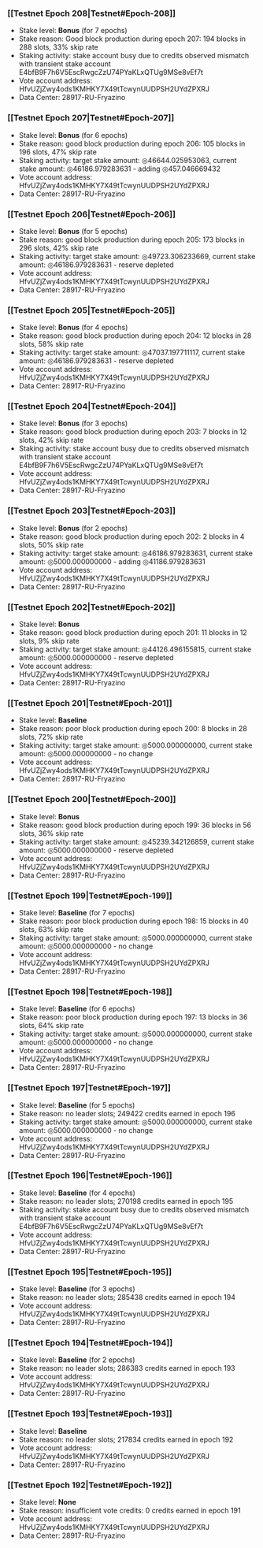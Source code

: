 ### [[Testnet Epoch 208|Testnet#Epoch-208]]
* Stake level: **Bonus** (for 7 epochs)
* Stake reason: Good block production during epoch 207: 194 blocks in 288 slots, 33% skip rate
* Staking activity: stake account busy due to credits observed mismatch with transient stake account E4bfB9F7h6V5EscRwgcZzU74PYaKLxQTUg9MSe8vEf7t
* Vote account address: HfvUZjZwy4ods1KMHKY7X49tTcwynUUDPSH2UYdZPXRJ
* Data Center: 28917-RU-Fryazino
### [[Testnet Epoch 207|Testnet#Epoch-207]]
* Stake level: **Bonus** (for 6 epochs)
* Stake reason: good block production during epoch 206: 105 blocks in 196 slots, 47% skip rate
* Staking activity: target stake amount: ◎46644.025953063, current stake amount: ◎46186.979283631 - adding ◎457.046669432
* Vote account address: HfvUZjZwy4ods1KMHKY7X49tTcwynUUDPSH2UYdZPXRJ
* Data Center: 28917-RU-Fryazino
### [[Testnet Epoch 206|Testnet#Epoch-206]]
* Stake level: **Bonus** (for 5 epochs)
* Stake reason: good block production during epoch 205: 173 blocks in 296 slots, 42% skip rate
* Staking activity: target stake amount: ◎49723.306233669, current stake amount: ◎46186.979283631 - reserve depleted
* Vote account address: HfvUZjZwy4ods1KMHKY7X49tTcwynUUDPSH2UYdZPXRJ
* Data Center: 28917-RU-Fryazino
### [[Testnet Epoch 205|Testnet#Epoch-205]]
* Stake level: **Bonus** (for 4 epochs)
* Stake reason: good block production during epoch 204: 12 blocks in 28 slots, 58% skip rate
* Staking activity: target stake amount: ◎47037.197711117, current stake amount: ◎46186.979283631 - reserve depleted
* Vote account address: HfvUZjZwy4ods1KMHKY7X49tTcwynUUDPSH2UYdZPXRJ
* Data Center: 28917-RU-Fryazino
### [[Testnet Epoch 204|Testnet#Epoch-204]]
* Stake level: **Bonus** (for 3 epochs)
* Stake reason: good block production during epoch 203: 7 blocks in 12 slots, 42% skip rate
* Staking activity: stake account busy due to credits observed mismatch with transient stake account E4bfB9F7h6V5EscRwgcZzU74PYaKLxQTUg9MSe8vEf7t
* Vote account address: HfvUZjZwy4ods1KMHKY7X49tTcwynUUDPSH2UYdZPXRJ
* Data Center: 28917-RU-Fryazino
### [[Testnet Epoch 203|Testnet#Epoch-203]]
* Stake level: **Bonus** (for 2 epochs)
* Stake reason: good block production during epoch 202: 2 blocks in 4 slots, 50% skip rate
* Staking activity: target stake amount: ◎46186.979283631, current stake amount: ◎5000.000000000 - adding ◎41186.979283631
* Vote account address: HfvUZjZwy4ods1KMHKY7X49tTcwynUUDPSH2UYdZPXRJ
* Data Center: 28917-RU-Fryazino
### [[Testnet Epoch 202|Testnet#Epoch-202]]
* Stake level: **Bonus**
* Stake reason: good block production during epoch 201: 11 blocks in 12 slots, 9% skip rate
* Staking activity: target stake amount: ◎44126.496155815, current stake amount: ◎5000.000000000 - reserve depleted
* Vote account address: HfvUZjZwy4ods1KMHKY7X49tTcwynUUDPSH2UYdZPXRJ
* Data Center: 28917-RU-Fryazino
### [[Testnet Epoch 201|Testnet#Epoch-201]]
* Stake level: **Baseline**
* Stake reason: poor block production during epoch 200: 8 blocks in 28 slots, 72% skip rate
* Staking activity: target stake amount: ◎5000.000000000, current stake amount: ◎5000.000000000 - no change
* Vote account address: HfvUZjZwy4ods1KMHKY7X49tTcwynUUDPSH2UYdZPXRJ
* Data Center: 28917-RU-Fryazino
### [[Testnet Epoch 200|Testnet#Epoch-200]]
* Stake level: **Bonus**
* Stake reason: good block production during epoch 199: 36 blocks in 56 slots, 36% skip rate
* Staking activity: target stake amount: ◎45239.342126859, current stake amount: ◎5000.000000000 - reserve depleted
* Vote account address: HfvUZjZwy4ods1KMHKY7X49tTcwynUUDPSH2UYdZPXRJ
* Data Center: 28917-RU-Fryazino
### [[Testnet Epoch 199|Testnet#Epoch-199]]
* Stake level: **Baseline** (for 7 epochs)
* Stake reason: poor block production during epoch 198: 15 blocks in 40 slots, 63% skip rate
* Staking activity: target stake amount: ◎5000.000000000, current stake amount: ◎5000.000000000 - no change
* Vote account address: HfvUZjZwy4ods1KMHKY7X49tTcwynUUDPSH2UYdZPXRJ
* Data Center: 28917-RU-Fryazino
### [[Testnet Epoch 198|Testnet#Epoch-198]]
* Stake level: **Baseline** (for 6 epochs)
* Stake reason: poor block production during epoch 197: 13 blocks in 36 slots, 64% skip rate
* Staking activity: target stake amount: ◎5000.000000000, current stake amount: ◎5000.000000000 - no change
* Vote account address: HfvUZjZwy4ods1KMHKY7X49tTcwynUUDPSH2UYdZPXRJ
* Data Center: 28917-RU-Fryazino
### [[Testnet Epoch 197|Testnet#Epoch-197]]
* Stake level: **Baseline** (for 5 epochs)
* Stake reason: no leader slots; 249422 credits earned in epoch 196
* Staking activity: target stake amount: ◎5000.000000000, current stake amount: ◎5000.000000000 - no change
* Vote account address: HfvUZjZwy4ods1KMHKY7X49tTcwynUUDPSH2UYdZPXRJ
* Data Center: 28917-RU-Fryazino
### [[Testnet Epoch 196|Testnet#Epoch-196]]
* Stake level: **Baseline** (for 4 epochs)
* Stake reason: no leader slots; 270198 credits earned in epoch 195
* Staking activity: stake account busy due to credits observed mismatch with transient stake account E4bfB9F7h6V5EscRwgcZzU74PYaKLxQTUg9MSe8vEf7t
* Vote account address: HfvUZjZwy4ods1KMHKY7X49tTcwynUUDPSH2UYdZPXRJ
* Data Center: 28917-RU-Fryazino
### [[Testnet Epoch 195|Testnet#Epoch-195]]
* Stake level: **Baseline** (for 3 epochs)
* Stake reason: no leader slots; 285438 credits earned in epoch 194
* Vote account address: HfvUZjZwy4ods1KMHKY7X49tTcwynUUDPSH2UYdZPXRJ
* Data Center: 28917-RU-Fryazino
### [[Testnet Epoch 194|Testnet#Epoch-194]]
* Stake level: **Baseline** (for 2 epochs)
* Stake reason: no leader slots; 286383 credits earned in epoch 193
* Vote account address: HfvUZjZwy4ods1KMHKY7X49tTcwynUUDPSH2UYdZPXRJ
* Data Center: 28917-RU-Fryazino
### [[Testnet Epoch 193|Testnet#Epoch-193]]
* Stake level: **Baseline**
* Stake reason: no leader slots; 217834 credits earned in epoch 192
* Vote account address: HfvUZjZwy4ods1KMHKY7X49tTcwynUUDPSH2UYdZPXRJ
* Data Center: 28917-RU-Fryazino
### [[Testnet Epoch 192|Testnet#Epoch-192]]
* Stake level: **None**
* Stake reason: insufficient vote credits: 0 credits earned in epoch 191
* Vote account address: HfvUZjZwy4ods1KMHKY7X49tTcwynUUDPSH2UYdZPXRJ
* Data Center: 28917-RU-Fryazino